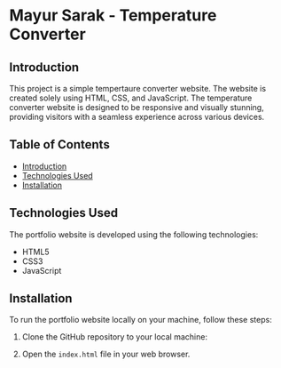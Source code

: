 # Mayur Sarak - Temperature Converter

## Introduction

This project is a simple tempertaure converter website. The website is created solely using HTML, CSS, and JavaScript. The temperature converter website is designed to be responsive and visually stunning, providing visitors with a seamless experience across various devices.


## Table of Contents

- [Introduction](#introduction)
- [Technologies Used](#technologies-used)
- [Installation](#installation)



## Technologies Used

The portfolio website is developed using the following technologies:

- HTML5
- CSS3
- JavaScript

## Installation

To run the portfolio website locally on your machine, follow these steps:

1. Clone the GitHub repository to your local machine:
   
2. Open the `index.html` file in your web browser.
